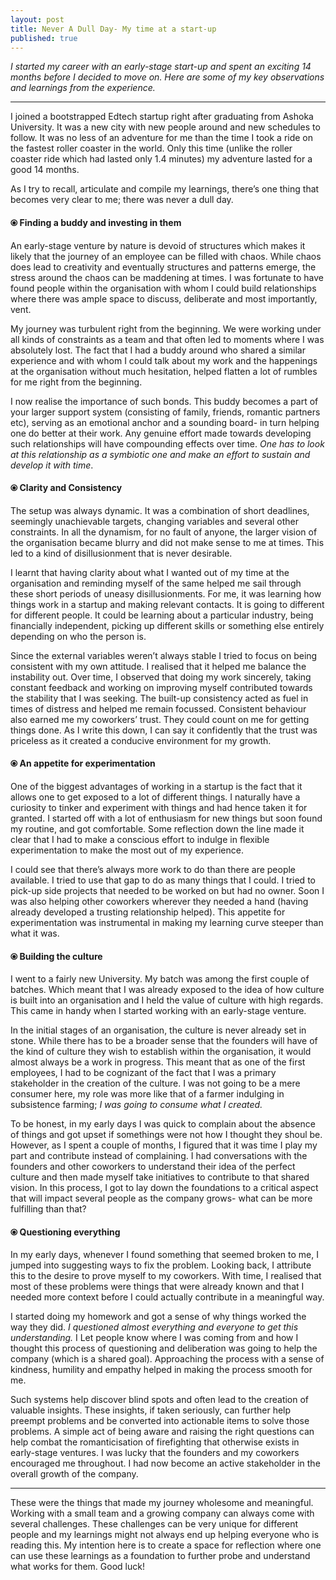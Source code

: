 ```yaml
---
layout: post
title: Never A Dull Day- My time at a start-up
published: true
---
```

_I started my career with an early-stage start-up and spent an exciting 14 months before I decided to move on. Here are some of my key observations and learnings from the experience._

----

I joined a bootstrapped Edtech startup right after graduating from Ashoka University. It was a new city with new people around and new schedules to follow. It was no less of an adventure for me than the time I took a ride on the fastest roller coaster in the world. Only this time (unlike the roller coaster ride which had lasted only 1.4 minutes) my adventure lasted for a good 14 months. 

As I try to recall, articulate and compile my learnings, there’s one thing that becomes very clear to me; there was never a dull day. 

#### ⦿ Finding a buddy and investing in them 

An early-stage venture by nature is devoid of structures which makes it likely that the journey of an employee can be filled with chaos. While chaos does lead to creativity and eventually structures and patterns emerge, the stress around the chaos can be maddening at times. I was fortunate to have found people within the organisation with whom I could build relationships where there was ample space to discuss, deliberate and most importantly, vent. 

My journey was turbulent right from the beginning. We were working under all kinds of constraints as a team and that often led to moments where I was absolutely lost. The fact that I had a buddy around who shared a similar experience and with whom I could talk about my work and the happenings at the organisation without much hesitation, helped flatten a lot of rumbles for me right from the beginning. 

I now realise the importance of such bonds. This buddy becomes a part of your larger support system (consisting of family, friends, romantic partners etc), serving as an emotional anchor and a sounding board- in turn helping one do better at their work. Any genuine effort made towards developing such relationships will have compounding effects over time. _One has to look at this relationship as a symbiotic one and make an effort to sustain and develop it with time_. 

#### ⦿ Clarity and Consistency 

The setup was always dynamic. It was a combination of short deadlines, seemingly unachievable targets, changing variables and several other constraints. In all the dynamism, for no fault of anyone, the larger vision of the organisation became blurry and did not make sense to me at times. This led to a kind of disillusionment that is never desirable. 

I learnt that having clarity about what I wanted out of my time at the organisation and reminding myself of the same helped me sail through these short periods of uneasy disillusionments. For me, it was learning how things work in a startup and making relevant contacts. It is going to different for different people. It could be learning about a particular industry, being financially independent, picking up different skills or something else entirely depending on who the person is. 

Since the external variables weren’t always stable I tried to focus on being consistent with my own attitude. I realised that it helped me balance the instability out. Over time, I observed that doing my work sincerely, taking constant feedback and working on improving myself contributed towards the stability that I was seeking. The built-up consistency acted as fuel in times of distress and helped me remain focussed. Consistent behaviour also earned me my coworkers’ trust. They could count on me for getting things done. As I write this down, I can say it confidently that the trust was priceless as it created a conducive environment for my growth.  

#### ⦿ An appetite for experimentation

One of the biggest advantages of working in a startup is the fact that it allows one to get exposed to a lot of different things. I naturally have a curiosity to tinker and experiment with things and had hence taken it for granted. I started off with a lot of enthusiasm for new things but soon found my routine, and got comfortable. Some reflection down the line made it clear that I had to make a conscious effort to indulge in flexible experimentation to make the most out of my experience. 

I could see that there’s always more work to do than there are people available. I tried to use that gap to do as many things that I could. I tried to pick-up side projects that needed to be worked on but had no owner. Soon I was also helping other coworkers wherever they needed a hand (having already developed a trusting relationship helped). This appetite for experimentation was instrumental in making my learning curve steeper than what it was. 

#### ⦿ Building the culture

I went to a fairly new University. My batch was among the first couple of batches. Which meant that I was already exposed to the idea of how culture is built into an organisation and I held the value of culture with high regards. This came in handy when I started working with an early-stage venture.

In the initial stages of an organisation, the culture is never already set in stone. While there has to be a broader sense that the founders will have of the kind of culture they wish to establish within the organisation, it would almost always be a work in progress. This meant that as one of the first employees, I had to be cognizant of the fact that I was a primary stakeholder in the creation of the culture. I was not going to be a mere consumer here, my role was more like that of a farmer indulging in subsistence farming; _I was going to consume what I created._

To be honest, in my early days I was quick to complain about the absence of things and got upset if somethings were not how I thought they shoul be. However, as I spent a couple of months, I figured that it was time I play my part and contribute instead of complaining. I  had conversations with the founders and other coworkers to understand their idea of the perfect culture and then made myself take initiatives to contribute to that shared vision. In this process, I got to lay down the foundations to a critical aspect that will impact several people as the company grows- what can be more fulfilling than that?


#### ⦿ Questioning everything 

In my early days, whenever I found something that seemed broken to me, I jumped into suggesting ways to fix the problem. Looking back, I attribute this to the desire to prove myself to my coworkers. With time, I realised that most of these problems were things that were already known and that I needed more context before I could actually contribute in a meaningful way.

I started doing my homework and got a sense of why things worked the way they did. _I questioned almost everything and everyone to get this understanding._ I Let people know where I was coming from and how I thought this process of questioning and deliberation was going to help the company (which is a shared goal). Approaching the process with a sense of kindness, humility and empathy helped in making the process smooth for me.

Such systems help discover blind spots and often lead to the creation of valuable insights. These insights, if taken seriously, can further help preempt problems and be converted into actionable items to solve those problems. A simple act of being aware and raising the right questions can help combat the romanticisation of firefighting that otherwise exists in early-stage ventures. I was lucky that the founders and my coworkers encouraged me throughout. I had now become an active stakeholder in the overall growth of the company. 


----

These were the things that made my journey wholesome and meaningful. Working with a small team and a growing company can always come with several challenges. These challenges can be very unique for different people and my learnings might not always end up helping everyone who is reading this. My intention here is to create a space for reflection where one can use these learnings as a foundation to further probe and understand what works for them. Good luck!
